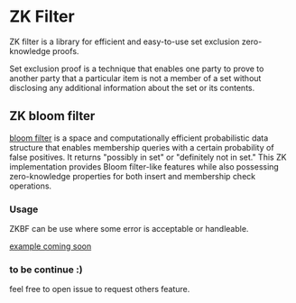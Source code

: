 # ZK Filter
ZK filter is a library for efficient and easy-to-use set exclusion zero-knowledge proofs.

Set exclusion proof is a technique that enables one party to prove to another party that a particular item is not a member of a set without disclosing any additional information about the set or its contents.

## ZK bloom filter
[bloom filter](https://dl.acm.org/doi/pdf/10.1145/362686.362692) is a space and computationally efficient probabilistic data structure that enables membership queries with a certain probability of false positives. It returns "possibly in set" or "definitely not in set." This ZK implementation provides Bloom filter-like features while also possessing zero-knowledge properties for both insert and membership check operations.

### Usage 
ZKBF can be use where some error is acceptable or handleable. 

[example coming soon](https://www.youtube.com/watch?v=dQw4w9WgXcQ)


### to be continue :)
feel free to open issue to request others feature.
